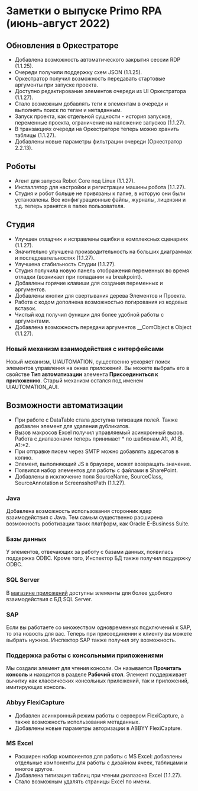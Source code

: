# Заметки о выпуске Primo RPA (июнь-август 2022)

## Обновления в Оркестраторе
- Добавлена возможность автоматического закрытия сессии RDP (1.1.25).
- Очереди получили поддержку схем JSON (1.1.25).
- Оркестратор получил возможность передавать стартовые аргументы при запуске проекта. 
- Доступно редактирование элементов очереди из UI Оркестратора (1.1.27).
- Стало возможным добавлять теги к элементам в очереди и выполнять поиск по тегам и метаданным.
- Запуск проекта, как отдельной сущности - история запусков, переменные проекта, ограничение на наложение запусков (1.1.27).
- В транзакциях очереди на Оркестраторе теперь можно хранить таблицы (1.1.27).
- Добавлены новые параметры фильтрации очереди (Оркестратор 2.2.13).


## Роботы
- Агент для запуска Robot Core под Linux (1.1.27). 
- Инсталлятор для настройки и регистрации машины робота (1.1.27).
- Студия и робот больше не привязаны к папке, в которую они были установлены. Все конфигурационные файлы, журналы, лицензии и т.д. теперь хранятся в папке
пользователя.

## Студия
- Улучшен отладчик и исправлены ошибки в комплексных сценариях (1.1.27).
- Значительно улучшена производительность на больших диаграммах и последовательностях (1.1.27).
- Улучшена стабильность Студии (1.1.27).
- Студия получила новую панель отображения переменных во время отладки (возникает при попадании на breakpoint).
- Добавлены горячие клавиши для создания переменных и аргументов.
- Добавлены кнопки для свертывания дерева Элементов и Проекта.
- Работа с кодом дополнена возможностью логирования из кодовых вставок.  
- Чистый код получил функции для более удобной работы с аргументами.
- Добавлена возможность передачи аргументов __ComObject в Object (1.1.27).

### Новый механизм взаимодействия с интерфейсами
Новый механизм, UIAUTOMATION, существенно ускоряет поиск элементов управления на окнах приложений. Вы можете выбрать его в свойстве **Тип автоматизации** элемента **Присоединиться
к приложению**. Старый механизм остался под именем UIAUTOMATION_AUI.

## Возможности автоматизации
- При работе с DataTable стала доступна типизация полей. Также добавлен элемент для удаления дубликатов.
- Вызов макросов Excel получил управляемый асинхронный вызов. Работа с диапазонами теперь принимает * по шаблонам A1:, A1:B, A1:*2.
- При отправке писем через SMTP можно добавлять адресатов в копию.
- Элемент, выполняющий JS в браузере, может возвращать значение.
- Появился набор элементов для работы с файлами в SharePoint.
- Добавлены в исключение поля SourceName, SourceClass, SourceAnnotation и ScreensshotPath (1.1.27).

### Java
Добавлена возможность использования сторонник ядер взаимодействия с Java. Тем самым существенно расширена возможность роботизации таких платформ, как Oracle E-Business Suite.

### Базы данных
У элементов, отвечающих за работу с базами данных, появилась поддержка ODBC. Кроме того, Инспектор БД также получил поддержку ODBC.

### SQL Server
В [магазине приложений](https://www.nuget.org/packages/Primo.Database.SqlServer/>) доступны элементы для более удобного взаимодействия с БД SQL Server.

### SAP
Если вы работаете со множеством одновременных подключений к SAP, то эта новость для вас. 
Теперь при присоединении к клиенту вы можете выбрать нужное. Инспектор SAP также получил эту возможность.

### Поддержка работы с консольными приложениями
Мы создали элемент для чтения консоли. Он называется **Прочитать консоль** и находится в разделе **Рабочий стол**. Элемент поддерживает вычитку как классических консольных
приложений, так и приложений, имитирующих консоль.

### Abbyy FlexiCapture
- Добавлен асинхронный режим работы с сервером FlexiCapture, а также возможность использования метаданных.
- Добавлены новые параметры авторизации в ABBYY FlexiCapture.

### MS Excel
- Расширен набор компонентов для работы с MS Excel: добавлены отдельные компоненты для работы с дизайном ячеек, таблицами и многое другое.
- Добавлена типизация таблиц при чтении диапазона Excel (1.1.27).
- Стало возможным удалять страницы Excel по имени.
